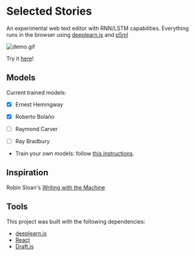 # Selected Stories

An experimental web text editor with RNN/LSTM capabilities.
Everything runs in the browser using [deeplearn.js](https://github.com/PAIR-code/deeplearnjs) and [p5ml](https://github.com/ITPNYU/p5-deeplearn-js)

![demo.gif](./public/images/demo.gif)

Try it [here](https://cvalenzuela.github.io/Selected_Stories/)!

## Models

Current trained models:

* [X] Ernest Hemingway
* [X] Roberto Bolaño
* [ ] Raymond Carver
* [ ] Ray Bradbury


 - Train your own models: follow [this instructions](https://github.com/ITPNYU/p5-deeplearn-js/tree/master/training/lstm).

## Inspiration

Robin Sloan's [Writing with the Machine](https://www.robinsloan.com/notes/writing-with-the-machine/)

## Tools

This project was built with the following dependencies:

  - [deeplearn.js](https://github.com/PAIR-code/deeplearnjs)
  - [React](https://github.com/reactjs/reactjs.org)
  - [Draft.js](https://github.com/facebook/draft-js)